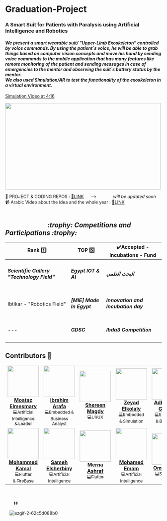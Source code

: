 # Graduation-Project
### A Smart Suit for Patients with Paralysis using Artificial Intelligence and Robotics


<h4><i>We present a smart wearable suit/ "Upper-Limb Exoskeleton" controlled by voice commands.
By using the patient`s voice, he will be able to grab things based on computer vision concepts and move his hand by sending voice commands to the mobile application that has many features like remote monitoring of the patient and sending messages in case of emergencies to the mentor and observing the suit`s battery status by the mentor.<br>
We also used Simulation/AR to test the functionality of the exoskeleton in a virtual environment.</i></h4>

[Simulation Video at 4:16](https://www.youtube.com/watch?v=rVzghIdxPsk&t=87s)

<img src="https://media.licdn.com/dms/image/D4D22AQGYK1OquPmdAQ/feedshare-shrink_2048_1536/0/1688136802565?e=1697673600&v=beta&t=1aF8yI61xPA1eEoHZzke6Ylmd6ZyJCOjXZPTeW12C9s" width="500" height="278">


:movie_camera: PROJECT & CODING REPOS : [:pushpin:LINK](https://github.com/orgs/Exous-Team/repositories) &emsp; --> &emsp; &emsp;&emsp; <i>will be updated soon</i><br>
:video_camera: Arabic Video about the idea and the whole year : [:pushpin:LINK](https://www.youtube.com/watch?v=J7khKzDMe1c)<br><br>

<h2><i>&emsp;&emsp; &emsp;&emsp; &emsp;&emsp;:trophy: Competitions and Participations :trophy:</i></h3>

| 	**Rank :one:**        | 	**TOP :five:**           | 	**:heavy_check_mark:Accepted - Incubations - Fund**           |
| ------------- | --------------------- | -------------------- |
|<h5>Scientific Gallery "Technology Field"<br>|<h5> Egypt IOT & AI<br>|<h5>البحث العلمي<br>
Ibtikar - "Robotics Field"</h5>|<h5>[MIE] Made In Egypt<br>|<h5>Innovation and Incubation day<br>
---|<h5>GDSC</h5>|<h5>Ibda3 Competition </h5>|


## Contributors 👤

<table>
  <tr>    
    <td align="center"><a href="https://github.com/Moataz-Elmesmary"><img src="https://media.licdn.com/dms/image/D4D03AQF0bbNmiNrODQ/profile-displayphoto-shrink_400_400/0/1692794821489?e=1700092800&v=beta&t=FNpTF4S0EZxQfKkPTe9WD2eUyrmmEn7hF5m1kB_XO6s" width="100px;" alt=""/><br /><b>Moataz Elmesmary</b></a><br /><a href="https://github.com/Moataz-Elmesmary/Genomics-Project/commits/main" title="Code"><sub>💻Artificial Intelligence<br> & Leader</sub></a></td>
    <td align="center"><a href="https://github.com/ibrahimarafa001"><img src="https://avatars.githubusercontent.com/u/83786479?v=4" width="100px;" alt=""/><br /><b>Ibrahim Arafa</b></a><br /><a href="https://github.com/Moataz-Elmesmary/Genomics-Project/tree/main/templates" title="Code"><sub>💻Embedded &<br> Business Analyst</sub></a></td>
     <td align="center"><a href="https://github.com/shereenmagdy"><img src="https://avatars.githubusercontent.com/u/99685762?v=4" width="100px;" alt=""/><br /><b>Shereen Magdy
</b></a><br /><a href="https://github.com/Moataz-Elmesmary/Genomics-Project/tree/main/templates" title="Code"><sub>💻UI/UX</sub></a></td>
     <td align="center"><a href="https://github.com/ZeyadElkolaly"><img src="https://avatars.githubusercontent.com/u/102630312?v=4" width="100px;" alt=""/><br /><b>Zeyad Elkolaly</b></a><br /><a href="https://github.com/Moataz-Elmesmary/Genomics-Project/tree/main/templates" title="Code"><sub>💻Embedded<br> & Simulation</sub></a></td>
     <td align="center"><a href="https://github.com/adhamalghreeb"><img src="https://media.licdn.com/dms/image/D4D03AQH4pHdh2lZkCQ/profile-displayphoto-shrink_800_800/0/1688666500653?e=1700092800&v=beta&t=wffDOewjHf6W8eytuu3hrqOSPJtVu1UxocJGxBpkXcM" width="100px;" alt=""/><br /><b>Adham Al-Ghreeb</b></a><br /><a href="https://github.com/Moataz-Elmesmary/Genomics-Project/tree/main/templates" title="Code"><sub>💻Embedded<br> & Back-end</sub></a></td>

  </tr>
  <tr>    
    <td align="center"><a href="https://github.com/0xM0K74"><img src="https://media.licdn.com/dms/image/D4D03AQFQBz6CuYKspA/profile-displayphoto-shrink_400_400/0/1688384019956?e=1700092800&v=beta&t=oOVKv4lrZUqrV6bSIUxeO1ir888zF__jLlBLnDk2PNw" width="100px;" alt=""/><br /><b>Mohammed Kamal
</b></a><br /><a href="https://github.com/Moataz-Elmesmary/Genomics-Project/commits/main" title="Code"><sub>💻Flutter <br>& FireBase</sub></a></td>
    <td align="center"><a href="https://github.com/Sameh-Elsherbiny"><img src="https://media.licdn.com/dms/image/D4D03AQHD5dcscioHkQ/profile-displayphoto-shrink_400_400/0/1677974839540?e=1700092800&v=beta&t=0P_TV1mfcNftPy0Jg2t04AOm7ftATol5D18l6YNpZS8" width="100px;" alt=""/><br /><b>Sameh Elsherbiny</b></a><br /><a href="https://github.com/Moataz-Elmesmary/Genomics-Project/tree/main/templates" title="Code"><sub>💻Artificial Intelligence</sub></a></td>
     <td align="center"><a href="https://github.com/Mernashrif"><img src="https://avatars.githubusercontent.com/u/88146784?v=4" width="100px;" alt=""/><br /><b>Merna Ashraf
</b></a><br /><a href="https://github.com/Moataz-Elmesmary/Genomics-Project/tree/main/templates" title="Code"><sub>💻Flutter</sub></a></td>
     <td align="center"><a href="https://github.com/mohammed-emam74"><img src="https://avatars.githubusercontent.com/u/129282397?v=4" width="100px;" alt=""/><br /><b>Mohamed Emam</b></a><br /><a href="https://github.com/Moataz-Elmesmary/Genomics-Project/tree/main/templates" title="Code"><sub>💻Artificial Intelligence</sub></a></td>
     <td align="center"><a href="https://github.com/Fekry1"><img src="https://avatars.githubusercontent.com/u/94553734?v=4" width="100px;" alt=""/><br /><b>Omar Fekry</b></a><br /><a href="https://github.com/Moataz-Elmesmary/Genomics-Project/tree/main/templates" title="Code"><sub>💻Simulation</sub></a></td>
  </tr>
 
</table>

<br><br>&emsp;&emsp;:arrow_double_down::arrow_double_down:

&emsp;![ezgif-2-62c5d088b0](https://github.com/Exous-Team/README/assets/92026137/84b6c626-e327-461f-961a-f814cc2917c1)

